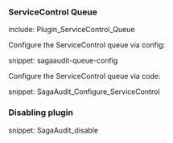 ### ServiceControl Queue

include: Plugin_ServiceControl_Queue

Configure the ServiceControl queue via config:

snippet: sagaaudit-queue-config

Configure the ServiceControl queue via code:

snippet: SagaAudit_Configure_ServiceControl


### Disabling plugin

snippet: SagaAudit_disable
